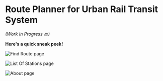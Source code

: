 # Route Planner for Urban Rail Transit System

*(Work In Progress :soon:)*

**Here's a quick sneak peek!**

![Find Route page](https://drive.google.com/file/d/1vwk704TaRzjPJVAocoS9t-JmYAU9-YpD/view?usp=sharing)

![List Of Stations page](https://drive.google.com/file/d/1EiKOwkekdyBxJ1lum0z9Cjt10T4skuQf/view?usp=sharing)

![About page](https://drive.google.com/file/d/1oBNEsjzuCx4dxSdIr4MrSJn976zJO2qf/view?usp=sharing)
